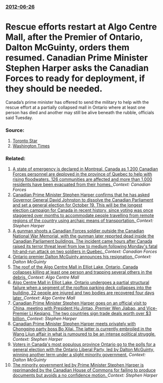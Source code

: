 ### [2012-06-26](/news/2012/06/26/index.md)

# Rescue efforts restart at Algo Centre Mall, after the Premier of Ontario, Dalton McGuinty, orders them resumed. Canadian Prime Minister Stephen Harper asks the Canadian Forces to ready for deployment, if they should be needed. 

Canada&#8217;s prime minister has offered to send the military to help with the rescue effort at a partially collapsed mall in Ontario where at least one person has died and another may still be alive beneath the rubble, officials said Tuesday.


### Source:

1. [Toronto Star](http://www.thestar.com/news/canada/article/1217181--elliot-lake-mall-roof-collapse-excavation-gear-on-its-way-dalton-mcguinty-says)
2. [Washington Times](http://www.washingtontimes.com/news/2012/jun/26/harper-offers-military-for-rescue-at-mall-collapse/)

### Related:

1. [A state of emergency is declared in Montreal, Canada as 1,200 Canadian Forces personnel are deployed in the province of Quebec to help with rising floodwaters. 126 communities are affected and more than 1,000 residents have been evacuated from their homes. ](/news/2017/05/7/a-state-of-emergency-is-declared-in-montreal-canada-as-1-200-canadian-forces-personnel-are-deployed-in-the-province-of-quebec-to-help-with.md) _Context: Canadian Forces_
2. [Canadian Prime Minister Stephen Harper confirms that he has asked Governor General David Johnston to dissolve the Canadian Parliament and set a general election for October 19. This will be the longest election campaign for Canada in recent history, since voting was once staggered over months to accommodate people travelling from remote regions of the country using archaic means of transportation. ](/news/2015/08/2/canadian-prime-minister-stephen-harper-confirms-that-he-has-asked-governor-general-david-johnston-to-dissolve-the-canadian-parliament-and-se.md) _Context: Stephen Harper_
3. [A gunman shoots a Canadian Forces soldier outside the Canadian National War Memorial, with the gunman later reported dead inside the Canadian Parliament buildings. The incident came hours after Canada raised its terror threat level from low to medium following Monday's fatal hit-and-run attack on two soldiers in Quebec. ](/news/2014/10/22/a-gunman-shoots-a-canadian-forces-soldier-outside-the-canadian-national-war-memorial-with-the-gunman-later-reported-dead-inside-the-canadia.md) _Context: Canadian Forces_
4. [Ontario premier Dalton McGuinty announces his resignation. ](/news/2012/10/15/ontario-premier-dalton-mcguinty-announces-his-resignation.md) _Context: Dalton McGuinty_
5. [The roof of the Algo Centre Mall in Elliot Lake, Ontario, Canada collapses killing at least one person and trapping several others in the debris. ](/news/2012/06/24/the-roof-of-the-algo-centre-mall-in-elliot-lake-ontario-canada-collapses-killing-at-least-one-person-and-trapping-several-others-in-the-de.md) _Context: Algo Centre Mall_
6. [Algo Centre Mall in Elliot Lake, Ontario undergoes a partial structural failure when a segment of the rooftop parking deck collapses into the building. 22 people are injured and two bodies are recovered four days later. ](/news/2012/06/23/algo-centre-mall-in-elliot-lake-ontario-undergoes-a-partial-structural-failure-when-a-segment-of-the-rooftop-parking-deck-collapses-into-th.md) _Context: Algo Centre Mall_
7. [Canadian Prime Minister Stephen Harper goes on an official visit to China, meeting with President Hu Jintao, Premier Wen Jiabao, and Vice-Premier Li Keqiang. The two countries sign trade deals worth over $3 billion. ](/news/2012/02/9/canadian-prime-minister-stephen-harper-goes-on-an-official-visit-to-china-meeting-with-president-hu-jintao-premier-wen-jiabao-and-vice-pr.md) _Context: Stephen Harper_
8. [Canadian Prime Minister Stephen Harper meets privately with Chongqing party boss Bo Xilai. The latter is currently embroiled in the Wang Lijun affair in what is rumoured to be an intense political struggle. ](/news/2012/02/11/canadian-prime-minister-stephen-harper-meets-privately-with-chongqing-party-boss-bo-xilai-the-latter-is-currently-embroiled-in-the-wang-lij.md) _Context: Stephen Harper_
9. [Voters in Canada's most populous province Ontario go to the polls for a general election with the Ontario Liberal Party, led by Dalton McGuinty, winning another term under a slight minority government.](/news/2011/10/6/voters-in-canada-s-most-populous-province-ontario-go-to-the-polls-for-a-general-election-with-the-ontario-liberal-party-led-by-dalton-mcgui.md) _Context: Dalton McGuinty_
10. [The minority government led by Prime Minister Stephen Harper is reprimanded by the Canadian House of Commons for failing to produce documents but avoids a no confidence motion. ](/news/2011/03/9/the-minority-government-led-by-prime-minister-stephen-harper-is-reprimanded-by-the-canadian-house-of-commons-for-failing-to-produce-document.md) _Context: Stephen Harper_
